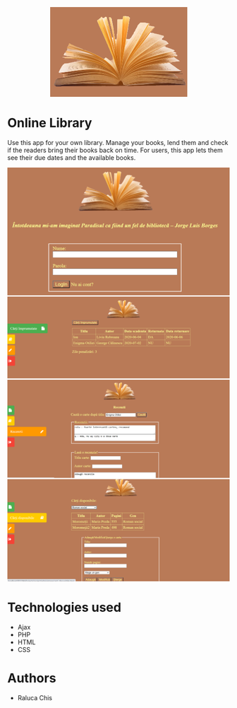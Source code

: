 <p align="center"><img src="/img/book.png"></p>  

# Online Library

Use this app for your own library. Manage your books, lend them and check if the readers bring their books back on time. 
For users, this app lets them see their due dates and the available books.

<img src="img/1.png" >

<img src="/img/2.png">

<img src="/img/3.png">

<img src="/img/4.png">

# Technologies used
* Ajax
* PHP
* HTML
* CSS

# Authors
* Raluca Chis
